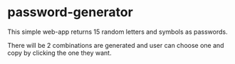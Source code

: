 # password-generator
This simple web-app returns 15 random letters and symbols as passwords.

There will be 2 combinations are generated and user can choose one and copy by clicking the one they want.